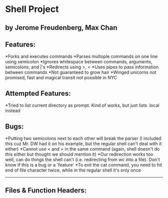 # Shell Project
## by Jerome Freudenberg, Max Chan

## Features:

*Forks and executes commands
*Parses multople commands on one line using semicolon
*Ignores whitespace between commands, arguments, semicolons, and |'s
*Redirects using >, <
*Uses pipes to pass information between commands
*Not guaranteed to grow hair
*Winged unicorns not promised, fast and magical transit not possible in NYC

## Attempted Features:

*Tried to list current directory as prompt.  Kind of works, but just lists <Machine>.local instead

## Bugs:

*Putting two semicolons next to each other will break the parser (I included this cuz Mr. DW had it on his example, but the regular shell can't deal with it either)
*Cannot use < and > in the same command (again, shell doesn't do this either but thought we should mention it)
*Our redirection works too well, can do things the shell can't (i.e. redirecting from wc into a file).  Don't know if this is a bug or a 'feature'
*To exit the cat command, you need to hit end of file character twice, while in the regular shell it's only once

***

## Files & Function Headers:

